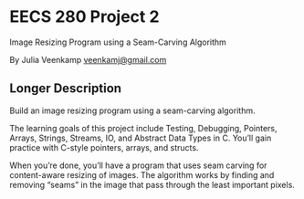 EECS 280 Project 2
===========================
Image Resizing Program using a Seam-Carving Algorithm

By Julia Veenkamp <veenkamj@gmail.com>

## Longer Description
Build an image resizing program using a seam-carving algorithm.

The learning goals of this project include Testing, Debugging, Pointers, Arrays, Strings, Streams, IO, and Abstract Data Types in C. You’ll gain practice with C-style pointers, arrays, and structs.

When you’re done, you’ll have a program that uses seam carving for content-aware resizing of images. The algorithm works by finding and removing “seams” in the image that pass through the least important pixels.